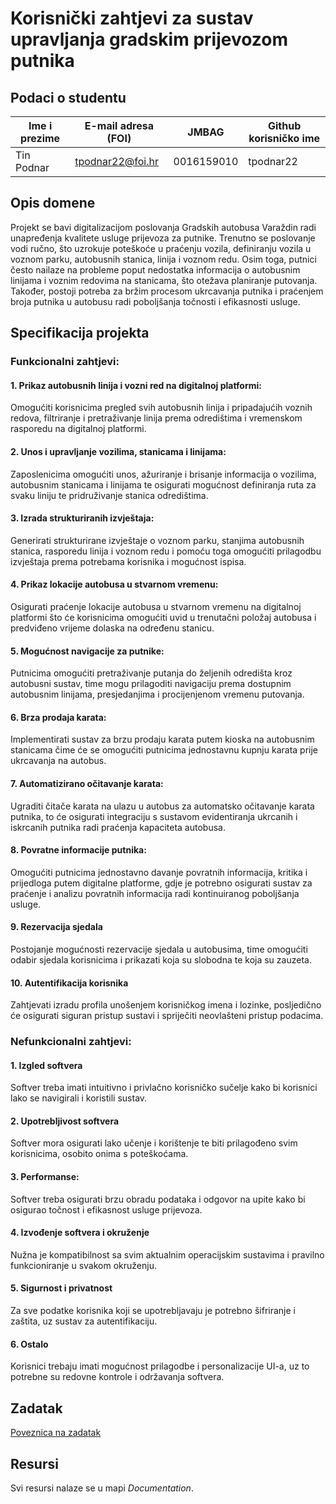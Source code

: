 # Korisnički zahtjevi za sustav upravljanja gradskim prijevozom putnika

## Podaci o studentu
Ime i prezime | E-mail adresa (FOI) | JMBAG | Github korisničko ime
------------  | ------------------- | ----- | ---------------------
Tin Podnar | tpodnar22@foi.hr | 0016159010 | tpodnar22

## Opis domene
Projekt se bavi digitalizacijom poslovanja Gradskih autobusa Varaždin radi unapređenja kvalitete usluge prijevoza za putnike. Trenutno se poslovanje vodi ručno, što uzrokuje poteškoće u praćenju vozila, definiranju vozila u voznom parku, autobusnih stanica, linija i voznom redu. Osim toga, putnici često nailaze na probleme poput nedostatka informacija o autobusnim linijama i voznim redovima na stanicama, što otežava planiranje putovanja. Također, postoji potreba za bržim procesom ukrcavanja putnika i praćenjem broja putnika u autobusu radi poboljšanja točnosti i efikasnosti usluge.

## Specifikacija projekta
### Funkcionalni zahtjevi:
#### 1. Prikaz autobusnih linija i vozni red na digitalnoj platformi:
Omogućiti korisnicima pregled svih autobusnih linija i pripadajućih voznih redova, filtriranje i pretraživanje linija prema odredištima i vremenskom rasporedu na digitalnoj platformi.
#### 2. Unos i upravljanje vozilima, stanicama i linijama:
Zaposlenicima omogućiti unos, ažuriranje i brisanje informacija o vozilima, autobusnim stanicama i linijama te osigurati mogućnost definiranja ruta za svaku liniju te pridruživanje stanica odredištima.
#### 3. Izrada strukturiranih izvještaja:
Generirati strukturirane izvještaje o voznom parku, stanjima autobusnih stanica, rasporedu linija i voznom redu i pomoću toga omogućiti prilagodbu izvještaja prema potrebama korisnika i mogućnost ispisa.
#### 4. Prikaz lokacije autobusa u stvarnom vremenu:
Osigurati praćenje lokacije autobusa u stvarnom vremenu na digitalnoj platformi što će korisnicima omogućiti uvid u trenutačni položaj autobusa i predviđeno vrijeme dolaska na određenu stanicu.
#### 5. Mogućnost navigacije za putnike:
Putnicima omogućiti pretraživanje putanja do željenih odredišta kroz autobusni sustav, time mogu prilagoditi navigaciju prema dostupnim autobusnim linijama, presjedanjima i procijenjenom vremenu putovanja.
#### 6. Brza prodaja karata:
Implementirati sustav za brzu prodaju karata putem kioska na autobusnim stanicama čime će se omogućiti putnicima jednostavnu kupnju karata prije ukrcavanja na autobus.
#### 7. Automatizirano očitavanje karata:
Ugraditi čitače karata na ulazu u autobus za automatsko očitavanje karata putnika, to će osigurati integraciju s sustavom evidentiranja ukrcanih i iskrcanih putnika radi praćenja kapaciteta autobusa.
#### 8. Povratne informacije putnika:
Omogućiti putnicima jednostavno davanje povratnih informacija, kritika i prijedloga putem digitalne platforme, gdje je potrebno osigurati sustav za praćenje i analizu povratnih informacija radi kontinuiranog poboljšanja usluge.
#### 9. Rezervacija sjedala
Postojanje mogućnosti rezervacije sjedala u autobusima, time omogućiti odabir sjedala korisnicima i prikazati koja su slobodna te koja su zauzeta.
#### 10. Autentifikacija korisnika
Zahtjevati izradu profila unošenjem korisničkog imena i lozinke, posljedično će osigurati siguran pristup sustavi i spriječiti neovlašteni pristup podacima.

### Nefunkcionalni zahtjevi:
#### 1. Izgled softvera
Softver treba imati intuitivno i privlačno korisničko sučelje kako bi korisnici lako se navigirali i koristili sustav.
#### 2.	Upotrebljivost softvera
Softver mora osigurati lako učenje i korištenje te biti prilagođeno svim korisnicima, osobito onima s poteškoćama.
#### 3. Performanse: 
Softver treba osigurati brzu obradu podataka i odgovor na upite kako bi osigurao točnost i efikasnost usluge prijevoza.
#### 4. Izvođenje softvera i okruženje
Nužna je kompatibilnost sa svim aktualnim operacijskim sustavima i pravilno funkcioniranje u svakom okruženju.
#### 5. Sigurnost i privatnost
Za sve podatke korisnika koji se upotrebljavaju je potrebno šifriranje i zaštita, uz sustav za autentifikaciju.
#### 6. Ostalo
Korisnici trebaju imati mogućnost prilagodbe i personalizacije UI-a, uz to potrebne su redovne kontrole i održavanja softvera.

## Zadatak
[Poveznica na zadatak](https://github.com/foivz/pi2024-zadace-tpodnarFOI/blob/master/Zadatak%20-%20Gradski%20prijevoz.pdf)

## Resursi
Svi resursi nalaze se u mapi _Documentation_.
